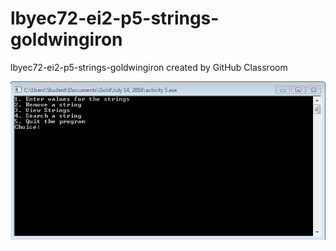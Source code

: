 # lbyec72-ei2-p5-strings-goldwingiron
lbyec72-ei2-p5-strings-goldwingiron created by GitHub Classroom
 
![](1.PNG)
